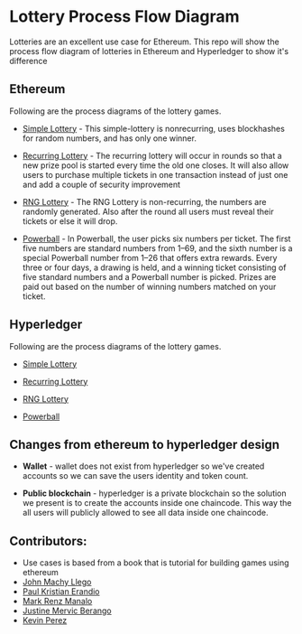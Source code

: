 # Lottery Process Flow Diagram

Lotteries are an excellent use case for Ethereum. This repo will show the process flow diagram of lotteries in Ethereum and Hyperledger to show it's difference


## Ethereum
Following are the process diagrams of the lottery games.

* [Simple Lottery](https://github.com/johnmackyllego/lottery/blob/master/ethereum/simple-lottery/Simple-lottery.jpg)  - This simple-lottery is nonrecurring, uses blockhashes for random numbers, and has only
one winner.

* [Recurring Lottery](https://github.com/mark-renz/ethereum-hyperledger-lottery/tree/master/ethereum/recurring)  - The
recurring lottery will occur in rounds so that a new prize pool is started every
time the old one closes. It will also allow users to purchase multiple
tickets in one transaction instead of just one and add a couple of security
improvement

* [RNG Lottery](https://github.com/mark-renz/ethereum-hyperledger-lottery/tree/master/ethereum/rng%20lottery) - The RNG Lottery is non-recurring, the numbers are randomly generated. Also after the round all users must reveal their tickets or else it will drop.


* [Powerball](https://github.com/mark-renz/ethereum-hyperledger-lottery/tree/master/ethereum/powerball)  - In Powerball, the user picks six numbers per ticket. The first five
numbers are standard numbers from 1–69, and the sixth number is a
special Powerball number from 1–26 that offers extra rewards. Every three
or four days, a drawing is held, and a winning ticket consisting of five
standard numbers and a Powerball number is picked. Prizes are paid out
based on the number of winning numbers matched on your ticket.

## Hyperledger
Following are the process diagrams of the lottery games.

* [Simple Lottery](https://github.com/mark-renz/ethereum-hyperledger-lottery/tree/master/hyperledger/simple-lottery)

* [Recurring Lottery](https://github.com/mark-renz/ethereum-hyperledger-lottery/tree/master/hyperledger/Recurring)

* [RNG Lottery](https://github.com/mark-renz/ethereum-hyperledger-lottery/tree/master/hyperledger/RNG-Lottery)

* [Powerball](https://github.com/mark-renz/ethereum-hyperledger-lottery/tree/master/hyperledger/powerball)

## Changes from ethereum to hyperledger design

* **Wallet** - wallet does not exist from hyperledger so we've created accounts
so we can save the users identity and token count.

* **Public blockchain** - hyperledger is a private blockchain so the solution we present is to create
the accounts inside one chaincode. This way the all users will publicly allowed to see all data
inside one chaincode.




## Contributors:

* Use cases is based from a book that is tutorial for building games using ethereum
* [John Machy Llego](https://github.com/johnmackyllego) 
* [Paul Kristian Erandio](https://github.com/tensaipaul) 
* [Mark Renz Manalo](https://github.com/mark-renz)
* [Justine Mervic Berango](https://github.com/hustino)
* [Kevin Perez](https://github.com/kvzprz)
